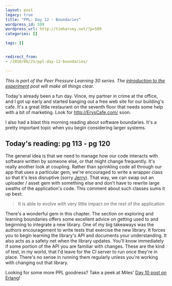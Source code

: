 ```yaml
---
layout: post
legacy: true
title: "PPL: Day 12 - Boundaries"
wordpress_id: 509
wordpress_url: http://timharvey.net/?p=509
categories: []

tags: []


redirect_from:
- /2010/06/25/ppl-day-12-boundaries/

---
```

_This is part of the Peer Pressure Learning 30 series. The [introduction to the experiment](/2010/06/11/peer-pressure-learning-experiment/) post will make all things clear._

Today's already been a fun day. Vince, my partner in crime at the office, and I got up early and started banging out a free web site for our building's cafe. It's a great little restaurant on the seventh floor that needs some help with a bit of marketing. Look for http://ErvsCafe.com/ soon.

I also had a blast this morning reading about software boundaries. It's a pretty important topic when you begin considering larger systems.

## Today's reading: pg 113 - pg 120

The general idea is that we need to manage how our code interacts with software written by someone else, or that might change frequently. It's really another look at coupling. Rather than sprinkling code all through our app that uses a particular gem, we're encouraged to write a wrapper class so that it's less disruptive (sorry [Jerry](http://disruptiveventures.com/)). That way, we can swap out an uploader / asset gem with something else and don't have to rewrite large swaths of the application's code. This comment about such classes sums it up best:

> It is able to evolve with very little impact on the rest of the application

There's a wonderful gem in this chapter. The section on exploring and learning boundaries offers some excellent advice on getting used to and beginning to integrate a new library. One of my big takeaways was the authors encouragement to write tests that exercise the new library. It forces you to begin learning the library's API and documents your understanding. It also acts as a safety net when the library updates. You'll know immediately if some portion of the API you are familiar with changes. These are the kind of test, in my world, that I'd leave for the CI server to run once they're in place. There's no sense in running them regularly unless you're working with changing out that library.

Looking for some more PPL goodness? Take a peek at Miles' [Day 10 post on Erlang](http://mileszs.com/blog/2010/06/23/ppl30-day-10-erlang.html)!

